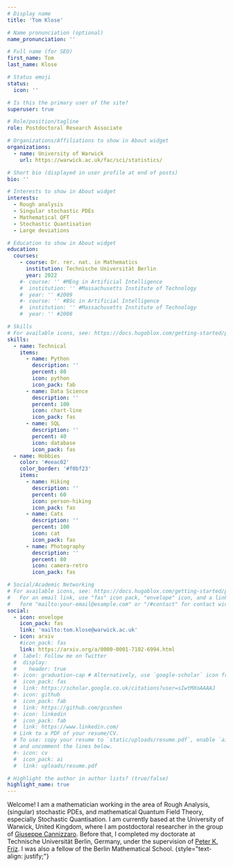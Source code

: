 ```yaml
---
# Display name
title: 'Tom Klose'

# Name pronunciation (optional)
name_pronunciation: ''

# Full name (for SEO)
first_name: Tom
last_name: Klose

# Status emoji
status:
  icon: ''

# Is this the primary user of the site?
superuser: true

# Role/position/tagline
role: Postdoctoral Research Associate

# Organizations/Affiliations to show in About widget
organizations:
  - name: University of Warwick
    url: https://warwick.ac.uk/fac/sci/statistics/

# Short bio (displayed in user profile at end of posts)
bio: ''

# Interests to show in About widget
interests:
  - Rough analysis
  - Singular stochastic PDEs
  - Mathematical QFT
  - Stochastic Quantisation
  - Large deviations

# Education to show in About widget
education:
  courses:
    - course: Dr. rer. nat. in Mathematics
      institution: Technische Universität Berlin
      year: 2022
    #- course: '' #MEng in Artificial Intelligence
    #  institution: '' #Massachusetts Institute of Technology
    #  year: '' #2009
    #- course: '' #BSc in Artificial Intelligence
    #  institution: '' #Massachusetts Institute of Technology
    #  year: '' #2008

# Skills
# For available icons, see: https://docs.hugoblox.com/getting-started/page-builder/#icons
skills:
  - name: Technical
    items:
      - name: Python
        description: ''
        percent: 80
        icon: python
        icon_pack: fab
      - name: Data Science
        description: ''
        percent: 100
        icon: chart-line
        icon_pack: fas
      - name: SQL
        description: ''
        percent: 40
        icon: database
        icon_pack: fas
  - name: Hobbies
    color: '#eeac02'
    color_border: '#f0bf23'
    items:
      - name: Hiking
        description: ''
        percent: 60
        icon: person-hiking
        icon_pack: fas
      - name: Cats
        description: ''
        percent: 100
        icon: cat
        icon_pack: fas
      - name: Photography
        description: ''
        percent: 80
        icon: camera-retro
        icon_pack: fas

# Social/Academic Networking
# For available icons, see: https://docs.hugoblox.com/getting-started/page-builder/#icons
#   For an email link, use "fas" icon pack, "envelope" icon, and a link in the
#   form "mailto:your-email@example.com" or "/#contact" for contact widget.
social:
  - icon: envelope
    icon_pack: fas
    link: 'mailto:tom.klose@warwick.ac.uk'
  - icon: arxiv
    #icon_pack: fas
    link: https://arxiv.org/a/0000-0001-7102-6994.html
  #  label: Follow me on Twitter
  #  display:
  #    header: true
  #- icon: graduation-cap # Alternatively, use `google-scholar` icon from `ai` icon pack
  #  icon_pack: fas
  #  link: https://scholar.google.co.uk/citations?user=sIwtMXoAAAAJ
  #- icon: github
  #  icon_pack: fab
  #  link: https://github.com/gcushen
  #- icon: linkedin
  #  icon_pack: fab
  #  link: https://www.linkedin.com/
  # Link to a PDF of your resume/CV.
  # To use: copy your resume to `static/uploads/resume.pdf`, enable `ai` icons in `params.yaml`,
  # and uncomment the lines below.
  #- icon: cv
  #  icon_pack: ai
  #  link: uploads/resume.pdf

# Highlight the author in author lists? (true/false)
highlight_name: true
---
```


Welcome! I am a mathematician working in the area of Rough Analysis, (singular) stochastic PDEs, and mathematical Quantum Field Theory, especially Stochastic Quantisation. I am currently based at the University of Warwick, United Kingdom, where I am postdoctoral researcher in the group of <a href="https://giuseppecannizzaro.weebly.com">Giuseppe Cannizzaro</a>. Before that, I completed my doctorate at Technische Universität Berlin, Germany, under the supervision of <a href="https://page.math.tu-berlin.de/~friz/">Peter K. Friz</a>. I was also a fellow of the Berlin Mathematical School.
{style="text-align: justify;"}
